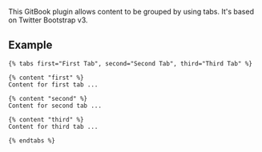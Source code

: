 This GitBook plugin allows content to be grouped by using tabs. It's based on Twitter Bootstrap v3.

## Example

```
{% tabs first="First Tab", second="Second Tab", third="Third Tab" %}

{% content "first" %}
Content for first tab ...

{% content "second" %}
Content for second tab ...

{% content "third" %}
Content for third tab ...

{% endtabs %}
```
